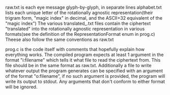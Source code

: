 raw.txt is each eye message glyph-by-glyph, in separate lines
alphabet.txt lists each unique letter of the rotationally agnostic representation(their trigram form, "magic index" in decimal, and the ASCII+32 equivalent of the "magic index")
The various translated_.txt files contain the ciphertext "translated" into the rotationally agnostic representation in various formats(see the definition of the RepresentationFormat enum in prog.c) Theese also follow the same conventions as raw.txt

prog.c is the code itself with comments that hopefully explain how everything works.
The compiled program expects at least 1 argument in the format "i:filename" which tells it what file to read the ciphertext from.
This file should be in the same format as raw.txt.
Additionally a file to write whatever output the program generates can be specified with an argument of the format "o:filename", if no such argument is provided, the program will write its output to stdout.
Any arguments that don't conform to either format will be ignored.